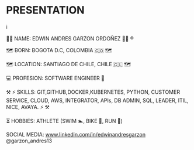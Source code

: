 # PRESENTATION

&#8505;

&#128104;&#8205;&#128187; NAME: EDWIN ANDRES GARZON ORDOÑEZ &#128104;&#8205;&#128187; &#174;

&#128506;&#65039; BORN: BOGOTA D.C, COLOMBIA &#127464;&#127476; &#128506;&#65039;

&#128506;&#65039; LOCATION: SANTIAGO DE CHILE, CHILE &#127464;&#127473; &#128506;&#65039;

&#128187; PROFESION: SOFTWARE ENGINEER &#128190;

&#9874; &#9889; SKILLS: GIT,GITHUB,DOCKER,KUBERNETES, PYTHON, CUSTOMER SERVICE, CLOUD, AWS, INTEGRATOR, APIs, DB ADMIN, SQL, LEADER, ITIL, NICE, AVAYA. &#9889; &#9874;

&#9203; HOBBIES: ATHLETE (SWIM &#127946;, BIKE &#128693;, RUN &#127939;) 

SOCIAL MEDIA: www.linkedin.com/in/edwinandresgarzon
              @garzon_andres13
